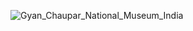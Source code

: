 ![Gyan_Chaupar_National_Museum_India](https://user-images.githubusercontent.com/35036703/154656621-b0a89220-5696-46e9-b42b-2af0a96947ab.jpeg)
